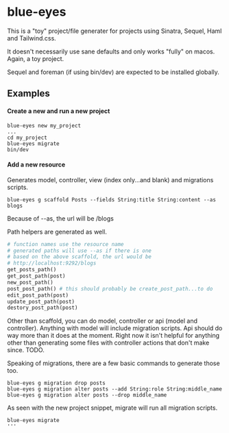 # blue-eyes

This is a "toy" project/file generater for projects using Sinatra, Sequel, Haml and Tailwind.css.

It doesn't necessarily use sane defaults and only works "fully" on macos.  Again, a toy project.

Sequel and foreman (if using bin/dev) are expected to be installed globally.

## Examples

#### Create a new and run a new project
```
blue-eyes new my_project
...
cd my_project
blue-eyes migrate
bin/dev
```

#### Add a new resource
Generates model, controller, view (index only...and blank) and migrations scripts.
```
blue-eyes g scaffold Posts --fields String:title String:content --as blogs
```
Because of --as, the url will be /blogs

Path helpers are generated as well.
```ruby
# function names use the resource name
# generated paths will use --as if there is one
# based on the above scaffold, the url would be
# http://localhost:9292/blogs
get_posts_path()
get_post_path(post)
new_post_path()
post_post_path() # this should probably be create_post_path...to do
edit_post_path(post)
update_post_path(post)
destory_post_path(post)

```

Other than scaffold, you can do model, controller or api (model and controller).  Anything with model will include migration scripts. Api should do way more than it does at the moment.  Right now it isn't helpful for anything other than generating some files with controller actions that don't make since. TODO.

Speaking of migrations, there are a few basic commands to generate those too.
```
blue-eyes g migration drop posts
blue-eyes g migration alter posts --add String:role String:middle_name
blue-eyes g migration alter posts --drop middle_name
```
As seen with the new project snippet, migrate will run all migration scripts.
```
blue-eyes migrate
'''

